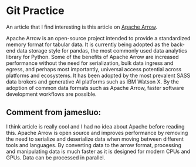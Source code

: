 # Git Practice
An article that I find interesting is this article on
[Apache Arrow](https://thenewstack.io/how-apache-arrow-is-changing-the-big-data-ecosystem/).

Apache Arrow is an open-source project intended to provide a standardized memory format for tabular data. It is currently being adopted as the back-end data storage style for pandas, the most commonly used data analytics library for Python. Some of the benefits of Apache Arrow are increased performance without the need for serialization, bulk data ingress and egress, and perhaps most importantly, universal access potential across platforms and ecosystems. It has been adopted by the most prevalent SASS data brokers and generative AI platforms such as IBM Watson X. By the adoption of common data formats such as Apache Arrow, faster software development workflows are possible. 


## Comment from jamesluo:

I think article is really cool and I had no idea about Apache before reading this. Apache Arrow is open source and improves performance by removing the need to serialize and deserialize data when moving between different tools and languages. By converting data to the arrow format, processing and manipulating data is much faster as it is designed for modern CPUs and GPUs. Data can be processed in parallel. 